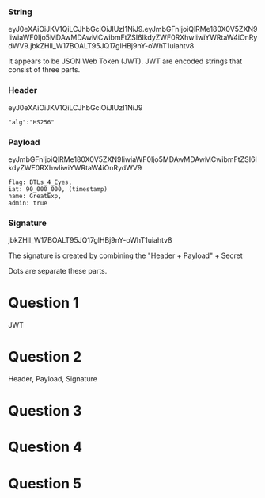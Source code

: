 ### String
eyJ0eXAiOiJKV1QiLCJhbGciOiJIUzI1NiJ9.eyJmbGFnIjoiQlRMe180X0V5ZXN9IiwiaWF0Ijo5MDAwMDAwMCwibmFtZSI6IkdyZWF0RXhwIiwiYWRtaW4iOnRydWV9.jbkZHll_W17BOALT95JQ17glHBj9nY-oWhT1uiahtv8

It appears to be JSON Web Token (JWT). JWT are encoded strings that consist of three parts. 

### Header
eyJ0eXAiOiJKV1QiLCJhbGciOiJIUzI1NiJ9
```
"alg":"HS256"
```

### Payload
eyJmbGFnIjoiQlRMe180X0V5ZXN9IiwiaWF0Ijo5MDAwMDAwMCwibmFtZSI6IkdyZWF0RXhwIiwiYWRtaW4iOnRydWV9
```
flag: BTLs_4_Eyes,
iat: 90_000_000, (timestamp)
name: GreatExp,
admin: true
```

### Signature
jbkZHll_W17BOALT95JQ17glHBj9nY-oWhT1uiahtv8

The signature is created by combining the "Header + Payload" + Secret


Dots are separate these parts. 



# Question 1
JWT

# Question 2

Header, Payload, Signature

# Question 3

# Question 4

# Question 5
